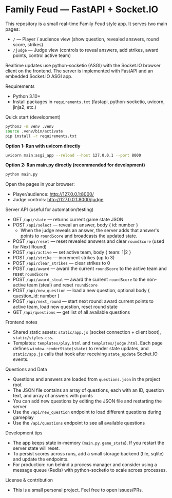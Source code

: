 # Family Feud — FastAPI + Socket.IO

This repository is a small real-time Family Feud style app.
It serves two main pages:

- `/` — Player / audience view (show question, revealed answers, round score, strikes)
- `/judge` — Judge view (controls to reveal answers, add strikes, award points, control active team)

Realtime updates use python-socketio (ASGI) with the Socket.IO browser client on the frontend. The server is implemented with FastAPI and an embedded Socket.IO ASGI app.

Requirements
- Python 3.10+
- Install packages in `requirements.txt` (fastapi, python-socketio, uvicorn, jinja2, etc.)

Quick start (development)

```bash
python3 -m venv .venv
source .venv/bin/activate
pip install -r requirements.txt
```

**Option 1: Run with uvicorn directly**
```bash
uvicorn main:asgi_app --reload --host 127.0.0.1 --port 8000
```

**Option 2: Run main.py directly (recommended for development)**
```bash
python main.py
```

Open the pages in your browser:
- Player/audience: http://127.0.0.1:8000/
- Judge controls:   http://127.0.0.1:8000/judge

Server API (useful for automation/testing)
- GET `/api/state` — returns current game state JSON
- POST `/api/select` — reveal an answer, body { id: number }
  - When the judge reveals an answer, the server adds that answer's points to `roundScore` and broadcasts the updated state.
- POST `/api/reset` — reset revealed answers and clear `roundScore` (used for Next Round)
- POST `/api/active` — set active team, body { team: 1|2 }
- POST `/api/strike` — increment strikes (up to 3)
- POST `/api/clear_strikes` — clear strikes to 0
- POST `/api/award` — award the current `roundScore` to the active team and reset `roundScore`
- POST `/api/award_steal` — award the current `roundScore` to the non-active team (steal) and reset `roundScore`
- POST `/api/new_question` — load a new question, optional body { question_id: number }
- POST `/api/next_round` — start next round: award current points to active team, load new question, reset round state
- GET `/api/questions` — get list of all available questions

Frontend notes
- Shared static assets: `static/app.js` (socket connection + client boot), `static/styles.css`.
- Templates: `templates/play.html` and `templates/judge.html`. Each page defines `window.renderState(state)` to render state updates, and `static/app.js` calls that hook after receiving `state_update` Socket.IO events.

Questions and Data
- Questions and answers are loaded from `questions.json` in the project root
- The JSON file contains an array of questions, each with an ID, question text, and array of answers with points
- You can add new questions by editing the JSON file and restarting the server
- Use the `/api/new_question` endpoint to load different questions during gameplay
- Use the `/api/questions` endpoint to see all available questions

Development tips
- The app keeps state in-memory (`main.py.game_state`). If you restart the server state will reset.
- To persist scores across runs, add a small storage backend (file, sqlite) and update the endpoints.
- For production: run behind a process manager and consider using a message queue (Redis) with python-socketio to scale across processes.

License & contribution
- This is a small personal project. Feel free to open issues/PRs.

